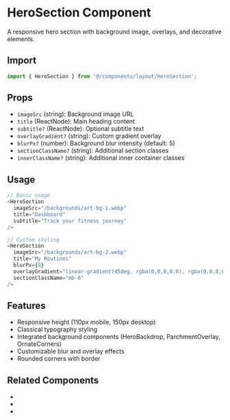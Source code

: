 # HeroSection Component

A responsive hero section with background image, overlays, and decorative elements.

## Import
```typescript
import { HeroSection } from '@/components/layout/HeroSection';
```

## Props
- `imageSrc` (string): Background image URL
- `title` (ReactNode): Main heading content
- `subtitle?` (ReactNode): Optional subtitle text
- `overlayGradient?` (string): Custom gradient overlay
- `blurPx?` (number): Background blur intensity (default: 5)
- `sectionClassName?` (string): Additional section classes
- `innerClassName?` (string): Additional inner container classes

## Usage
```typescript
// Basic usage
<HeroSection
  imageSrc="/backgrounds/art-bg-1.webp"
  title="Dashboard"
  subtitle="Track your fitness journey"
/>

// Custom styling
<HeroSection
  imageSrc="/backgrounds/art-bg-2.webp"
  title="My Routines"
  blurPx={8}
  overlayGradient="linear-gradient(45deg, rgba(0,0,0,0.6), rgba(0,0,0,0.2))"
  sectionClassName="mb-6"
/>
```

## Features
- Responsive height (110px mobile, 150px desktop)
- Classical typography styling
- Integrated background components (HeroBackdrop, ParchmentOverlay, OrnateCorners)
- Customizable blur and overlay effects
- Rounded corners with border

## Related Components
- <mcfile name="HeroBackdrop.tsx" path="components/backgrounds/HeroBackdrop.tsx"></mcfile>
- <mcfile name="ParchmentOverlay.tsx" path="components/backgrounds/ParchmentOverlay.tsx"></mcfile>
- <mcfile name="OrnateCorners.tsx" path="components/backgrounds/OrnateCorners.tsx"></mcfile>